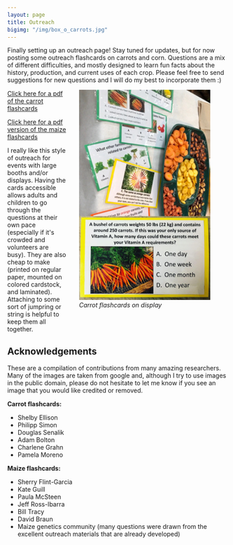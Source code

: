 ```yaml
---
layout: page
title: Outreach
bigimg: "/img/box_o_carrots.jpg"
---
```


Finally setting up an outreach page! Stay tuned for updates, but for now posting some outreach flashcards on carrots and corn. Questions are a mix of different difficulties, and mostly designed to learn fun facts about the history, production, and current uses of each crop. Please feel free to send suggestions for new questions and I will do my best to incorporate them :) 

<figure>
<div style="float: right; padding-left: 25px; padding-bottom: 25px">
	<img src="/img/carrot_outreach.png" width="300" alt="carrot outreach">
	<figcaption><i>Carrot flashcards on display</i></figcaption>
</div>
</figure>

[Click here for a pdf of the carrot flashcards](docs/carrot_flashcards.pdf)  

[Click here for a pdf version of the maize flashcards](docs/maize_flashcards.pdf)

I really like this style of outreach for events with large booths and/or displays. Having the cards accessible allows adults and children to go through the questions at their own pace (especially if it's crowded and volunteers are busy). They are also cheap to make (printed on regular paper, mounted on colored cardstock, and laminated). Attaching to some sort of jumpring or string is helpful to keep them all together. 




## Acknowledgements
These are a compilation of contributions from many amazing researchers. Many of the images are taken from google and, although I try to use images in the public domain, please do not hesitate to let me know if you see an image that you would like credited or removed. 

**Carrot flashcards:**
* Shelby Ellison  
* Philipp Simon  
* Douglas Senalik  
* Adam Bolton  
* Charlene Grahn 
* Pamela Moreno  

**Maize flashcards:** 
* Sherry Flint-Garcia  
* Kate Guill  
* Paula McSteen  
* Jeff Ross-Ibarra  
* Bill Tracy  
* David Braun  
* Maize genetics community (many questions were drawn from the excellent outreach materials that are already developed) 


